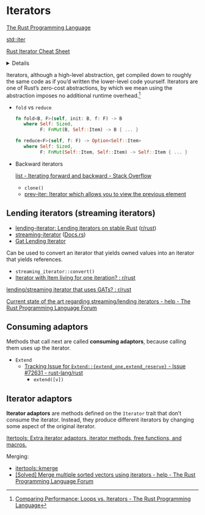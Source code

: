 # Iterators
[The Rust Programming Language](https://doc.rust-lang.org/book/ch13-02-iterators.html)

[std::iter](https://doc.rust-lang.org/std/iter/index.html)

[Rust Iterator Cheat Sheet](https://danielkeep.github.io/itercheat_baked.html)

<details>

```rust
pub trait Iterator {
    type Item;

    fn next(&mut self) -> Option<Self::Item>;

    // Provided methods
    fn next_chunk<const N: usize>(
        &mut self
    ) -> Result<[Self::Item; N], IntoIter<Self::Item, N>>
       where Self: Sized { ... }
    
    fn size_hint(&self) -> (usize, Option<usize>) { ... }

    fn count(self) -> usize
       where Self: Sized { ... }
    
    fn last(self) -> Option<Self::Item>
       where Self: Sized { ... }
    
    fn advance_by(&mut self, n: usize) -> Result<(), NonZeroUsize> { ... }

    fn nth(&mut self, n: usize) -> Option<Self::Item> { ... }

    fn step_by(self, step: usize) -> StepBy<Self>
       where Self: Sized { ... }
    
    fn chain<U>(self, other: U) -> Chain<Self, <U as IntoIterator>::IntoIter>
       where Self: Sized,
             U: IntoIterator<Item = Self::Item> { ... }
    
    fn zip<U>(self, other: U) -> Zip<Self, <U as IntoIterator>::IntoIter>
       where Self: Sized,
             U: IntoIterator { ... }
    
    fn intersperse(self, separator: Self::Item) -> Intersperse<Self>
       where Self: Sized,
             Self::Item: Clone { ... }
    
    fn intersperse_with<G>(self, separator: G) -> IntersperseWith<Self, G>
       where Self: Sized,
             G: FnMut() -> Self::Item { ... }
    
    fn map<B, F>(self, f: F) -> Map<Self, F>
       where Self: Sized,
             F: FnMut(Self::Item) -> B { ... }
    
    fn for_each<F>(self, f: F)
       where Self: Sized,
             F: FnMut(Self::Item) { ... }
    
    fn filter<P>(self, predicate: P) -> Filter<Self, P>
       where Self: Sized,
             P: FnMut(&Self::Item) -> bool { ... }
    
    fn filter_map<B, F>(self, f: F) -> FilterMap<Self, F>
       where Self: Sized,
             F: FnMut(Self::Item) -> Option<B> { ... }
    
    fn enumerate(self) -> Enumerate<Self>
       where Self: Sized { ... }
    
    fn peekable(self) -> Peekable<Self>
       where Self: Sized { ... }
    
    fn skip_while<P>(self, predicate: P) -> SkipWhile<Self, P>
       where Self: Sized,
             P: FnMut(&Self::Item) -> bool { ... }
    
    fn take_while<P>(self, predicate: P) -> TakeWhile<Self, P>
       where Self: Sized,
             P: FnMut(&Self::Item) -> bool { ... }
    
    fn map_while<B, P>(self, predicate: P) -> MapWhile<Self, P>
       where Self: Sized,
             P: FnMut(Self::Item) -> Option<B> { ... }
    
    fn skip(self, n: usize) -> Skip<Self>
       where Self: Sized { ... }
    
    fn take(self, n: usize) -> Take<Self>
       where Self: Sized { ... }
    
    fn scan<St, B, F>(self, initial_state: St, f: F) -> Scan<Self, St, F>
       where Self: Sized,
             F: FnMut(&mut St, Self::Item) -> Option<B> { ... }
    
    fn flat_map<U, F>(self, f: F) -> FlatMap<Self, U, F>
       where Self: Sized,
             U: IntoIterator,
             F: FnMut(Self::Item) -> U { ... }
    
    fn flatten(self) -> Flatten<Self>
       where Self: Sized,
             Self::Item: IntoIterator { ... }
    
    fn fuse(self) -> Fuse<Self>
       where Self: Sized { ... }
    
    fn inspect<F>(self, f: F) -> Inspect<Self, F>
       where Self: Sized,
             F: FnMut(&Self::Item) { ... }
    
    fn by_ref(&mut self) -> &mut Self
       where Self: Sized { ... }
    
    fn collect<B>(self) -> B
       where B: FromIterator<Self::Item>,
             Self: Sized { ... }
    
    fn try_collect<B>(
        &mut self
    ) -> <<Self::Item as Try>::Residual as Residual<B>>::TryType
       where Self: Sized,
             Self::Item: Try,
             <Self::Item as Try>::Residual: Residual<B>,
             B: FromIterator<<Self::Item as Try>::Output> { ... }
    
    fn collect_into<E>(self, collection: &mut E) -> &mut E
       where E: Extend<Self::Item>,
             Self: Sized { ... }
    
    fn partition<B, F>(self, f: F) -> (B, B)
       where Self: Sized,
             B: Default + Extend<Self::Item>,
             F: FnMut(&Self::Item) -> bool { ... }
    
    fn partition_in_place<'a, T, P>(self, predicate: P) -> usize
       where T: 'a,
             Self: Sized + DoubleEndedIterator<Item = &'a mut T>,
             P: FnMut(&T) -> bool { ... }

    fn is_partitioned<P>(self, predicate: P) -> bool
       where Self: Sized,
             P: FnMut(Self::Item) -> bool { ... }

    fn try_fold<B, F, R>(&mut self, init: B, f: F) -> R
       where Self: Sized,
             F: FnMut(B, Self::Item) -> R,
             R: Try<Output = B> { ... }

    fn try_for_each<F, R>(&mut self, f: F) -> R
       where Self: Sized,
             F: FnMut(Self::Item) -> R,
             R: Try<Output = ()> { ... }

    fn fold<B, F>(self, init: B, f: F) -> B
       where Self: Sized,
             F: FnMut(B, Self::Item) -> B { ... }

    fn reduce<F>(self, f: F) -> Option<Self::Item>
       where Self: Sized,
             F: FnMut(Self::Item, Self::Item) -> Self::Item { ... }

    fn try_reduce<F, R>(
        &mut self,
        f: F
    ) -> <<R as Try>::Residual as Residual<Option<<R as Try>::Output>>>::TryType
       where Self: Sized,
             F: FnMut(Self::Item, Self::Item) -> R,
             R: Try<Output = Self::Item>,
             <R as Try>::Residual: Residual<Option<Self::Item>> { ... }

    fn all<F>(&mut self, f: F) -> bool
       where Self: Sized,
             F: FnMut(Self::Item) -> bool { ... }

    fn any<F>(&mut self, f: F) -> bool
       where Self: Sized,
             F: FnMut(Self::Item) -> bool { ... }

    fn find<P>(&mut self, predicate: P) -> Option<Self::Item>
       where Self: Sized,
             P: FnMut(&Self::Item) -> bool { ... }

    fn find_map<B, F>(&mut self, f: F) -> Option<B>
       where Self: Sized,
             F: FnMut(Self::Item) -> Option<B> { ... }

    fn try_find<F, R>(
        &mut self,
        f: F
    ) -> <<R as Try>::Residual as Residual<Option<Self::Item>>>::TryType
       where Self: Sized,
             F: FnMut(&Self::Item) -> R,
             R: Try<Output = bool>,
             <R as Try>::Residual: Residual<Option<Self::Item>> { ... }

    fn position<P>(&mut self, predicate: P) -> Option<usize>
       where Self: Sized,
             P: FnMut(Self::Item) -> bool { ... }

    fn rposition<P>(&mut self, predicate: P) -> Option<usize>
       where P: FnMut(Self::Item) -> bool,
             Self: Sized + ExactSizeIterator + DoubleEndedIterator { ... }

    fn max(self) -> Option<Self::Item>
       where Self: Sized,
             Self::Item: Ord { ... }

    fn min(self) -> Option<Self::Item>
       where Self: Sized,
             Self::Item: Ord { ... }

    fn max_by_key<B, F>(self, f: F) -> Option<Self::Item>
       where B: Ord,
             Self: Sized,
             F: FnMut(&Self::Item) -> B { ... }

    fn max_by<F>(self, compare: F) -> Option<Self::Item>
       where Self: Sized,
             F: FnMut(&Self::Item, &Self::Item) -> Ordering { ... }

    fn min_by_key<B, F>(self, f: F) -> Option<Self::Item>
       where B: Ord,
             Self: Sized,
             F: FnMut(&Self::Item) -> B { ... }

    fn min_by<F>(self, compare: F) -> Option<Self::Item>
       where Self: Sized,
             F: FnMut(&Self::Item, &Self::Item) -> Ordering { ... }

    fn rev(self) -> Rev<Self>
       where Self: Sized + DoubleEndedIterator { ... }

    fn unzip<A, B, FromA, FromB>(self) -> (FromA, FromB)
       where FromA: Default + Extend<A>,
             FromB: Default + Extend<B>,
             Self: Sized + Iterator<Item = (A, B)> { ... }

    fn copied<'a, T>(self) -> Copied<Self>
       where T: 'a + Copy,
             Self: Sized + Iterator<Item = &'a T> { ... }

    fn cloned<'a, T>(self) -> Cloned<Self>
       where T: 'a + Clone,
             Self: Sized + Iterator<Item = &'a T> { ... }

    fn cycle(self) -> Cycle<Self>
       where Self: Sized + Clone { ... }

    fn array_chunks<const N: usize>(self) -> ArrayChunks<Self, N>
       where Self: Sized { ... }

    fn sum<S>(self) -> S
       where Self: Sized,
             S: Sum<Self::Item> { ... }

    fn product<P>(self) -> P
       where Self: Sized,
             P: Product<Self::Item> { ... }

    fn cmp<I>(self, other: I) -> Ordering
       where I: IntoIterator<Item = Self::Item>,
             Self::Item: Ord,
             Self: Sized { ... }

    fn cmp_by<I, F>(self, other: I, cmp: F) -> Ordering
       where Self: Sized,
             I: IntoIterator,
             F: FnMut(Self::Item, <I as IntoIterator>::Item) -> Ordering { ... }

    fn partial_cmp<I>(self, other: I) -> Option<Ordering>
       where I: IntoIterator,
             Self::Item: PartialOrd<<I as IntoIterator>::Item>,
             Self: Sized { ... }

    fn partial_cmp_by<I, F>(self, other: I, partial_cmp: F) -> Option<Ordering>
       where Self: Sized,
             I: IntoIterator,
             F: FnMut(Self::Item, <I as IntoIterator>::Item) -> Option<Ordering> { ... }

    fn eq<I>(self, other: I) -> bool
       where I: IntoIterator,
             Self::Item: PartialEq<<I as IntoIterator>::Item>,
             Self: Sized { ... }

    fn eq_by<I, F>(self, other: I, eq: F) -> bool
       where Self: Sized,
             I: IntoIterator,
             F: FnMut(Self::Item, <I as IntoIterator>::Item) -> bool { ... }

    fn ne<I>(self, other: I) -> bool
       where I: IntoIterator,
             Self::Item: PartialEq<<I as IntoIterator>::Item>,
             Self: Sized { ... }

    fn lt<I>(self, other: I) -> bool
       where I: IntoIterator,
             Self::Item: PartialOrd<<I as IntoIterator>::Item>,
             Self: Sized { ... }

    fn le<I>(self, other: I) -> bool
       where I: IntoIterator,
             Self::Item: PartialOrd<<I as IntoIterator>::Item>,
             Self: Sized { ... }

    fn gt<I>(self, other: I) -> bool
       where I: IntoIterator,
             Self::Item: PartialOrd<<I as IntoIterator>::Item>,
             Self: Sized { ... }

    fn ge<I>(self, other: I) -> bool
       where I: IntoIterator,
             Self::Item: PartialOrd<<I as IntoIterator>::Item>,
             Self: Sized { ... }

    fn is_sorted(self) -> bool
       where Self: Sized,
             Self::Item: PartialOrd<Self::Item> { ... }

    fn is_sorted_by<F>(self, compare: F) -> bool
       where Self: Sized,
             F: FnMut(&Self::Item, &Self::Item) -> Option<Ordering> { ... }

    fn is_sorted_by_key<F, K>(self, f: F) -> bool
       where Self: Sized,
             F: FnMut(Self::Item) -> K,
             K: PartialOrd<K> { ... }
}

/// An iterator that always continues to yield `None` when exhausted.
pub trait FusedIterator: Iterator { }

/// An iterator that reports an accurate length using `size_hint`.
pub unsafe trait TrustedLen: Iterator { }

/// An iterator that knows its exact length.
pub trait ExactSizeIterator: Iterator {
    // Provided methods
    fn len(&self) -> usize { ... }
    fn is_empty(&self) -> bool { ... }
}

/// An iterator able to yield elements from both ends.
pub trait DoubleEndedIterator: Iterator {
    fn next_back(&mut self) -> Option<Self::Item>;

    // Provided methods
    fn advance_back_by(&mut self, n: usize) -> Result<(), NonZeroUsize> { ... }

    fn nth_back(&mut self, n: usize) -> Option<Self::Item> { ... }

    fn try_rfold<B, F, R>(&mut self, init: B, f: F) -> R
       where Self: Sized,
             F: FnMut(B, Self::Item) -> R,
             R: Try<Output = B> { ... }
    
    fn rfold<B, F>(self, init: B, f: F) -> B
       where Self: Sized,
             F: FnMut(B, Self::Item) -> B { ... }
    
    fn rfind<P>(&mut self, predicate: P) -> Option<Self::Item>
       where Self: Sized,
             P: FnMut(&Self::Item) -> bool { ... }
}
```

</details>

Iterators, although a high-level abstraction, get compiled down to roughly the same code as if you’d written the lower-level code yourself. Iterators are one of Rust’s zero-cost abstractions, by which we mean using the abstraction imposes no additional runtime overhead.[^performance]

- `fold` vs `reduce`

   ```rust
   fn fold<B, F>(self, init: B, f: F) -> B
      where Self: Sized,
            F: FnMut(B, Self::Item) -> B { ... }

   fn reduce<F>(self, f: F) -> Option<Self::Item>
      where Self: Sized,
            F: FnMut(Self::Item, Self::Item) -> Self::Item { ... }
   ```

- Backward iterators

  [list - Iterating forward and backward - Stack Overflow](https://stackoverflow.com/questions/38227722/iterating-forward-and-backward)

  - `clone()`
  - [prev-iter: Iterator which allows you to view the previous element](https://github.com/AgostonSzepessy/prev-iter)

## Lending iterators (streaming iterators)
- [lending-iterator: Lending iterators on stable Rust](https://github.com/danielhenrymantilla/lending-iterator.rs) ([r/rust](https://www.reddit.com/r/rust/comments/w3joqj/lendingiterator_lendingstreaming_iterators_on/))
- [streaming-iterator](https://github.com/sfackler/streaming-iterator) ([Docs.rs](https://docs.rs/streaming-iterator/latest/streaming_iterator/index.html))
- [Gat Lending Iterator](https://github.com/Crazytieguy/gat-lending-iterator)

Can be used to convert an iterator that yields owned values into an iterator that yields references.
- `streaming_iterator::convert()`
- [Iterator with Item living for one iteration? : r/rust](https://www.reddit.com/r/rust/comments/467j1p/iterator_with_item_living_for_one_iteration/)

[lending/streaming iterator that uses GATs? : r/rust](https://www.reddit.com/r/rust/comments/10juwdp/lendingstreaming_iterator_that_uses_gats/)

[Current state of the art regarding streaming/lending iterators - help - The Rust Programming Language Forum](https://users.rust-lang.org/t/current-state-of-the-art-regarding-streaming-lending-iterators/70900)

## Consuming adaptors
Methods that call next are called **consuming adaptors**, because calling them uses up the iterator.

- `Extend`
  - [Tracking Issue for `Extend::{extend_one,extend_reserve}` - Issue #72631 - rust-lang/rust](https://github.com/rust-lang/rust/issues/72631)
    - `extend([v])`

## Iterator adaptors
**Iterator adaptors** are methods defined on the `Iterator` trait that don’t consume the iterator. Instead, they produce different iterators by changing some aspect of the original iterator.

[Itertools: Extra iterator adaptors, iterator methods, free functions, and macros.](https://github.com/rust-itertools/itertools)

Merging:
- [itertools::kmerge](https://docs.rs/itertools/latest/itertools/trait.Itertools.html#method.kmerge)
- [\[Solved\] Merge multiple sorted vectors using iterators - help - The Rust Programming Language Forum ](https://users.rust-lang.org/t/solved-merge-multiple-sorted-vectors-using-iterators/6543)


[^performance]: [Comparing Performance: Loops vs. Iterators - The Rust Programming Language](https://doc.rust-lang.org/book/ch13-04-performance.html)